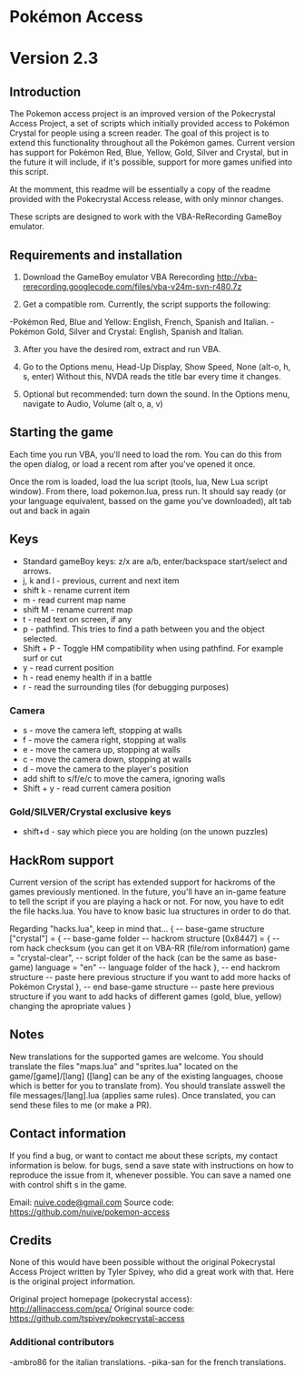 # Pokémon Access
# Version 2.3

## Introduction

The Pokemon access project is an improved version of the Pokecrystal Access Project, a set of scripts which initially provided access to Pokémon Crystal for people using a screen reader.
The goal of this project is to extend this functionality throughout all the Pokémon games. Current version has support for Pokémon Red, Blue, Yellow, Gold, Silver and Crystal, but in the future it will include, if it's possible, support for more games unified into this script.

At the momment, this readme will be essentially a copy of the readme provided with the Pokecrystal Access release, with only minnor  changes.

These scripts are designed to work with the VBA-ReRecording GameBoy emulator.
  
## Requirements and installation
1. Download the GameBoy emulator VBA Rerecording
http://vba-rerecording.googlecode.com/files/vba-v24m-svn-r480.7z

2. Get a compatible rom. Currently, the script supports the following:

-Pokémon Red, Blue and Yellow: English, French, Spanish and Italian.
-Pokémon Gold, Silver and Crystal: English, Spanish and Italian.

3. After you have the desired rom, extract and run VBA.

4. Go to the Options menu, Head-Up Display, Show Speed, None (alt-o, h, s, enter)
Without this, NVDA reads the title bar every time it changes.

5. Optional but recommended: turn down the sound. In the Options menu, navigate to Audio, Volume (alt o, a, v)

## Starting the game
Each time you run VBA, you'll need to load the rom.
You can do this from the open dialog, or load a recent rom after you've opened it once.

Once the rom is loaded, load the lua script (tools, lua, New Lua script window).
From there, load pokemon.lua, press run. It should say ready (or your language equivalent, bassed on the game you've downloaded), alt tab out and back in again

## Keys
* Standard gameBoy keys: z/x are a/b, enter/backspace start/select and arrows.
* j, k and l - previous, current and next item
* shift k - rename current item
* m - read current map name
* shift M - rename current map
* t - read text on screen, if any
* p - pathfind. This tries to find a path between you and the object selected.
* Shift + P - Toggle HM compatibility when using pathfind. For example surf or cut
* y - read current position
* h - read enemy health if in a battle
* r - read the surrounding tiles (for debugging purposes)

### Camera
* s - move the camera left, stopping at walls
* f - move the camera right, stopping at walls
* e - move the camera up, stopping at walls
* c - move the camera down, stopping at walls
* d - move the camera to the player's position
* add shift to s/f/e/c to move the camera, ignoring walls
* Shift + y - read current camera position

### Gold/SILVER/Crystal exclusive keys
* shift+d - say which piece you are holding (on the unown puzzles)

## HackRom support
Current version of the script has extended support for hackroms of the games previously mentioned.
In the future, you'll have an in-game feature to tell the script if you are playing a hack or not. For now, you have to edit the file hacks.lua. You have to know  basic lua structures in order to do that.

Regarding "hacks.lua", keep in mind that...
{
-- base-game structure
  ["crystal"] = { -- base-game folder
-- hackrom structure
    [0x8447] = { -- rom hack checksum (you can get it on VBA-RR (file/rom information)
      game = "crystal-clear", -- script folder of the hack (can be the same as base-game)
      language = "en" -- language folder of the hack
    }, -- end hackrom structure
-- paste here previous structure if you want to add more hacks of Pokémon Crystal
  }, -- end base-game structure
  -- paste here previous structure if you want to add hacks of different games (gold, blue, yellow) changing the apropriate values
}


## Notes
New translations for the supported games are welcome. You should translate the files "maps.lua" and "sprites.lua" located on the game/[game]/[lang]  ([lang] can be any of the existing languages, choose which is better for you to translate from). You should translate asswell the file messages/[lang].lua (applies same rules). Once translated, you can send these files to me (or make a PR).

## Contact information
If you find a bug, or want to contact me about these scripts, my contact information is below.
for bugs, send a save state with instructions on how to reproduce the issue from it, whenever possible. You can save a named one with control shift s in the game.

Email: nuive.code@gmail.com
Source code: https://github.com/nuive/pokemon-access

## Credits
None of this would have been possible without the original Pokecrystal Access Project written by Tyler Spivey, who did a great work with that. Here is the original project information.

Original project homepage (pokecrystal access): http://allinaccess.com/pca/
Original source code: https://github.com/tspivey/pokecrystal-access

### Additional contributors
-ambro86 for the italian translations.
-pika-san for the french translations.

